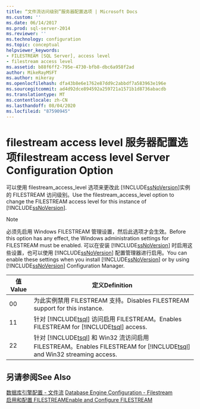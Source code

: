```yaml
---
title: “文件流访问级别”服务器配置选项 | Microsoft Docs
ms.custom: ''
ms.date: 06/14/2017
ms.prod: sql-server-2014
ms.reviewer: ''
ms.technology: configuration
ms.topic: conceptual
helpviewer_keywords:
- FILESTREAM [SQL Server], access level
- filestream access level
ms.assetid: b88f6ff2-795e-4730-bfb8-dbc6a958f2ad
author: MikeRayMSFT
ms.author: mikeray
ms.openlocfilehash: dfa43b8e6e1762e87dd9c2abbdf7a583963e196e
ms.sourcegitcommit: ad4d92dce894592a259721a1571b1d8736abacdb
ms.translationtype: MT
ms.contentlocale: zh-CN
ms.lasthandoff: 08/04/2020
ms.locfileid: "87590945"
---
```

# <a name="filestream-access-level-server-configuration-option"></a><span data-ttu-id="45799-102">filestream access level 服务器配置选项</span><span class="sxs-lookup"><span data-stu-id="45799-102">filestream access level Server Configuration Option</span></span>
  <span data-ttu-id="45799-103">可以使用 filestream_access_level 选项来更改此 [!INCLUDE[ssNoVersion](../../includes/ssnoversion-md.md)]实例的 FILESTREAM 访问级别。</span><span class="sxs-lookup"><span data-stu-id="45799-103">Use the filestream_access_level option to change the FILESTREAM access level for this instance of [!INCLUDE[ssNoVersion](../../includes/ssnoversion-md.md)].</span></span>  
  
> [!NOTE]  
>  <span data-ttu-id="45799-104">必须先启用 Windows FILESTREAM 管理设置，然后此选项才会生效。</span><span class="sxs-lookup"><span data-stu-id="45799-104">Before this option has any effect, the Windows administration settings for FILESTREAM must be enabled.</span></span> <span data-ttu-id="45799-105">可以在安装 [!INCLUDE[ssNoVersion](../../includes/ssnoversion-md.md)] 时启用这些设置，也可以使用 [!INCLUDE[ssNoVersion](../../includes/ssnoversion-md.md)] 配置管理器进行启用。</span><span class="sxs-lookup"><span data-stu-id="45799-105">You can enable these settings when you install [!INCLUDE[ssNoVersion](../../includes/ssnoversion-md.md)] or by using [!INCLUDE[ssNoVersion](../../includes/ssnoversion-md.md)] Configuration Manager.</span></span>  
  
|<span data-ttu-id="45799-106">值</span><span class="sxs-lookup"><span data-stu-id="45799-106">Value</span></span>|<span data-ttu-id="45799-107">定义</span><span class="sxs-lookup"><span data-stu-id="45799-107">Definition</span></span>|  
|-----------|----------------|  
|<span data-ttu-id="45799-108">0</span><span class="sxs-lookup"><span data-stu-id="45799-108">0</span></span>|<span data-ttu-id="45799-109">为此实例禁用 FILESTREAM 支持。</span><span class="sxs-lookup"><span data-stu-id="45799-109">Disables FILESTREAM support for this instance.</span></span>|  
|<span data-ttu-id="45799-110">1</span><span class="sxs-lookup"><span data-stu-id="45799-110">1</span></span>|<span data-ttu-id="45799-111">针对 [!INCLUDE[tsql](../../includes/tsql-md.md)] 访问启用 FILESTREAM。</span><span class="sxs-lookup"><span data-stu-id="45799-111">Enables FILESTREAM for [!INCLUDE[tsql](../../includes/tsql-md.md)] access.</span></span>|  
|<span data-ttu-id="45799-112">2</span><span class="sxs-lookup"><span data-stu-id="45799-112">2</span></span>|<span data-ttu-id="45799-113">针对 [!INCLUDE[tsql](../../includes/tsql-md.md)] 和 Win32 流访问启用 FILESTREAM。</span><span class="sxs-lookup"><span data-stu-id="45799-113">Enables FILESTREAM for [!INCLUDE[tsql](../../includes/tsql-md.md)] and Win32 streaming access.</span></span>|  
  
## <a name="see-also"></a><span data-ttu-id="45799-114">另请参阅</span><span class="sxs-lookup"><span data-stu-id="45799-114">See Also</span></span>  
 <span data-ttu-id="45799-115">[数据库引擎配置 - 文件流](../../sql-server/install/database-engine-configuration-filestream.md) </span><span class="sxs-lookup"><span data-stu-id="45799-115">[Database Engine Configuration - Filestream](../../sql-server/install/database-engine-configuration-filestream.md) </span></span>  
 [<span data-ttu-id="45799-116">启用和配置 FILESTREAM</span><span class="sxs-lookup"><span data-stu-id="45799-116">Enable and Configure FILESTREAM</span></span>](../../relational-databases/blob/enable-and-configure-filestream.md)  
  
  
